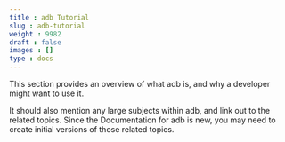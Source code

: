 ```yaml
---
title : adb Tutorial
slug : adb-tutorial
weight : 9982
draft : false
images : []
type : docs
---
```


This section provides an overview of what adb is, and why a developer might want to use it.

It should also mention any large subjects within adb, and link out to the related topics.  Since the Documentation for adb is new, you may need to create initial versions of those related topics.


